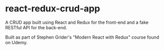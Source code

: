 # react-redux-crud-app

A CRUD app built using React and Redux for the front-end and a fake RESTful API for the back-end.

Built as part of Stephen Grider's "Modern React with Redux" course found on Udemy.
